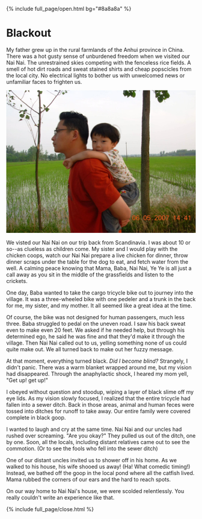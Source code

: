 
{% include full_page/open.html bg="#8a8a8a" %}

# Blackout

My father grew up in the rural farmlands of the Anhui province in China.
There was a hot gusty sense of unburdened freedom when we visited our Nai Nai.
The unrestrained skies competing with the fenceless rice fields.
A smell of hot dirt roads and sweat stained shirts and cheap popscicles from the local city.
No electrical lights to bother us with unwelcomed news or unfamiliar faces to frighten us.

<img src="../images/homeland.JPG" />

We visted our Nai Nai on our trip back from Scandinavia.
I was about 10 or so--as clueless as children come.
My sister and I would play with the chicken coops, watch our Nai Nai prepare a live chicken for dinner, throw dinner scraps under the table for the dog to eat, and fetch water from the well.
A calming peace knowing that Mama, Baba, Nai Nai, Ye Ye is all just a call away as you sit in the middle of the grassfields and listen to the crickets.

One day, Baba wanted to take the cargo tricycle bike out to journey into the village. It was a three-wheeled bike with one pedeler and a trunk in the back for me, my sister, and my mother. It all seemed like a great idea at the time. 

Of course, the bike was not designed for human passengers, much less three. Baba struggled to pedal on the uneven road. I saw his back sweat even to make even 20 feet. We asked if he needed help, but through his determined ego, he said he was fine and that they'd make it through the village. Then Nai Nai called out to us, yelling something none of us could quite make out. We all turned back to make out her fuzzy message.

At that moment, everything turned black. *Did I become blind?* Strangely, I didn't panic.
There was a warm blanket wrapped around me, but my vision had disappeared.
Through the anaphylactic shock, I heared my mom yell, "Get up! get up!"

I obeyed without question and stoodup, wiping a layer of black slime off my eye lids.
As my vision slowly focused, I realized that the entire tricycle had fallen into a sewer ditch.
Back in those areas, animal and human feces were tossed into ditches for runoff to take away.
Our entire family were covered complete in black goop.

I wanted to laugh and cry at the same time. Nai Nai and our uncles had rushed over screaming.
"Are you okay?" They pulled us out of the ditch, one by one.
Soon, all the locals, including distant relatives came out to see the commotion.
(Or to see the fools who fell into the sewer ditch)

One of our distant uncles invited us to shower off in his home.
As we walked to his house, his wife shooed us away! (Ha! What comedic timing!)
Instead, we bathed off the goop in the local pond where all the catfish lived. 
Mama rubbed the corners of our ears and the hard to reach spots.

On our way home to Nai Nai's house, we were scolded relentlessly.
You really couldn't write an experience like that.



{% include full_page/close.html %}
